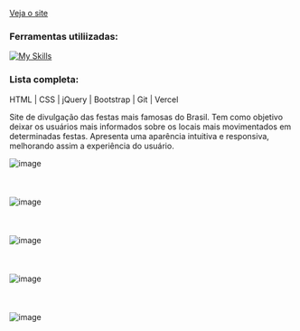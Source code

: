 [Veja o site](https://brasil-diverso.vercel.app/)

### Ferramentas utiliizadas:
[![My Skills](https://skillicons.dev/icons?i=html,css,jquery,bootstrap,git,vercel)](https://skillicons.dev)

### Lista completa:
HTML | CSS | jQuery | Bootstrap | Git | Vercel

Site de divulgação das festas mais famosas do Brasil.
Tem como objetivo deixar os usuários mais informados sobre os locais mais movimentados em determinadas festas.
Apresenta uma aparência intuitiva e responsiva, melhorando assim a experiência do usuário.

![image](https://github.com/user-attachments/assets/652d992d-2304-4cb8-9b25-1fc813934bba)
<br/>
<br/>
<br/>
<br/>
![image](https://github.com/user-attachments/assets/72f80636-80ed-4f52-8ad7-af55cbdc85d3)
<br/>
<br/>
<br/>
<br/>
![image](https://github.com/user-attachments/assets/fa986284-cd23-4aaf-b018-3ce00a950831)
<br/>
<br/>
<br/>
<br/>
![image](https://github.com/user-attachments/assets/8d9976b8-ff41-473b-b6a2-d0725aca6104)
<br/>
<br/>
<br/>
<br/>
![image](https://github.com/user-attachments/assets/363b5dbb-6f80-43e9-95b9-6ccec0da2203)
